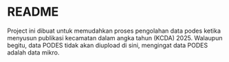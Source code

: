 # README 

Project ini dibuat untuk memudahkan proses pengolahan data podes ketika menyusun publikasi kecamatan dalam angka tahun (KCDA) 2025. Walaupun begitu, data PODES tidak akan diupload  di sini, mengingat data PODES adalah data mikro.
